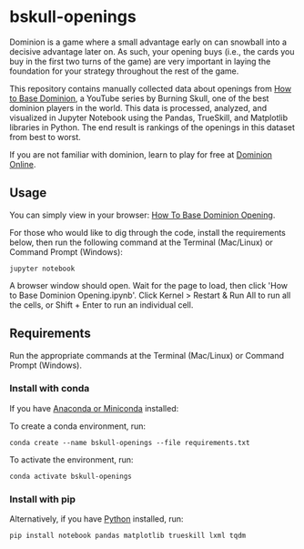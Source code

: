 # bskull-openings

Dominion is a game where a small advantage early on can snowball into a decisive advantage later on. As such, your opening buys (i.e., the cards you buy in the first two turns of the game) are very important in laying the foundation for your strategy throughout the rest of the game.

This repository contains manually collected data about openings from [How to Base Dominion](https://www.youtube.com/watch?v=JpPtxyGNGcg&list=PLtkTUMIr-WmKZCd4Q_KnrKtNJKR-vpC8a), a YouTube series by Burning Skull, one of the best dominion players in the world. This data is processed, analyzed, and visualized in Jupyter Notebook using the Pandas, TrueSkill, and Matplotlib libraries in Python. The end result is rankings of the openings in this dataset from best to worst.

If you are not familiar with dominion, learn to play for free at [Dominion Online](https://dominion.games/).

## Usage
You can simply view in your browser: [How To Base Dominion Opening](https://github.com/zuirod/bskull-openings/blob/main/How%20to%20Base%20Dominion%20Opening.ipynb).

For those who would like to dig through the code, install the requirements below, then run the following command at the Terminal (Mac/Linux) or Command Prompt (Windows):

```jupyter notebook```

A browser window should open. Wait for the page to load, then click 'How to Base Dominion Opening.ipynb'. Click Kernel > Restart & Run All to run all the cells, or Shift + Enter to run an individual cell.

## Requirements

Run the appropriate commands at the Terminal (Mac/Linux) or Command Prompt (Windows).

### Install with conda

If you have [Anaconda or Miniconda](https://docs.conda.io/projects/continuumio-conda/en/latest/user-guide/install/index.html) installed:

To create a conda environment, run:

```conda create --name bskull-openings --file requirements.txt```

To activate the environment, run:

```conda activate bskull-openings```

### Install with pip

Alternatively, if you have [Python](https://www.python.org/downloads/) installed, run:

```pip install notebook pandas matplotlib trueskill lxml tqdm```
